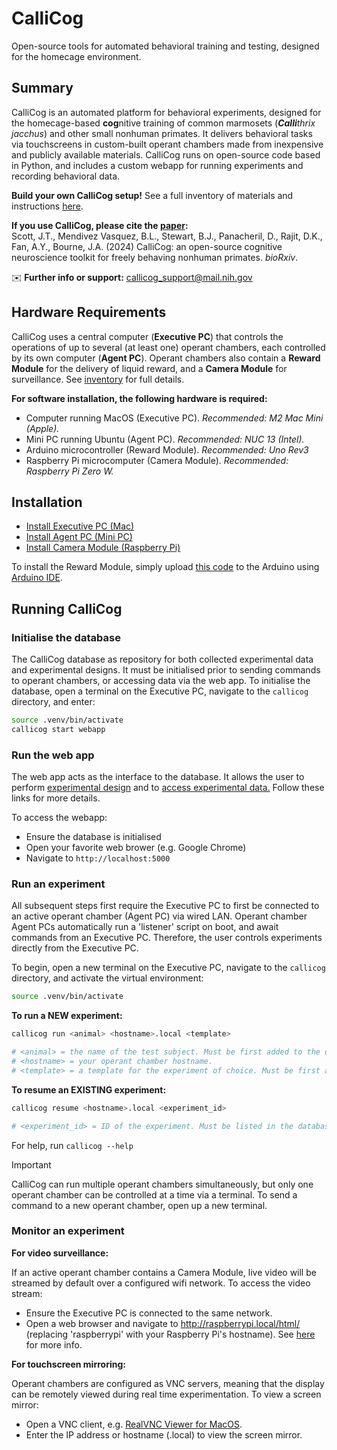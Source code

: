 # CalliCog

Open-source tools for automated behavioral training and testing, designed for the homecage environment.


## Summary ##

CalliCog is an automated platform for behavioral experiments, designed for the homecage-based **cog**nitive training of common marmosets (_**Calli**thrix jacchus_) and other small nonhuman primates. It delivers behavioral tasks via touchscreens in custom-built operant chambers made from inexpensive and publicly available materials. CalliCog runs on open-source code based in Python, and includes a custom webapp for running experiments and recording behavioral data. 

**Build your own CalliCog setup!** See a full inventory of materials and instructions [here]().

**If you use CalliCog, please cite the [paper]():**\
Scott, J.T., Mendivez Vasquez, B.L., Stewart, B.J., Panacheril, D., Rajit, D.K., Fan, A.Y., Bourne, J.A. (2024) CalliCog: an open-source cognitive neuroscience toolkit for freely behaving nonhuman primates. _bioRxiv_.  

✉️ **Further info or support:** callicog_support@mail.nih.gov 

## Hardware Requirements
CalliCog uses a central computer (**Executive PC**) that controls the operations of up to several (at least one) operant chambers, each controlled by its own computer (**Agent PC**). Operant chambers also contain a **Reward Module** for the delivery of liquid reward, and a **Camera Module** for surveillance. See [inventory]() for full details.

**For software installation, the following hardware is required:** 
* Computer running MacOS (Executive PC). _Recommended: M2 Mac Mini (Apple)._
* Mini PC running Ubuntu (Agent PC). _Recommended: NUC 13 (Intel)._
* Arduino microcontroller (Reward Module). _Recommended: Uno Rev3_
* Raspberry Pi microcomputer (Camera Module). _Recommended: Raspberry Pi Zero W._

## Installation
* [Install Executive PC (Mac)](docs/install_executive_pc.md)
* [Install Agent PC (Mini PC)](docs/install_agent_pc.md)
* [Install Camera Module (Raspberry Pi)](docs/install_camera_module.md)

To install the Reward Module, simply upload [this code](src/arduino/pump_code/pump_code.ino) to the Arduino using [Arduino IDE](https://www.arduino.cc/en/software).

## Running CalliCog

### Initialise the database

The CalliCog database as repository for both collected experimental data and experimental designs. It must be initialised prior to sending commands to operant chambers, or accessing data via the web app.
To initialise the database, open a terminal on the Executive PC, navigate to the `callicog` directory, and enter:
```sh
source .venv/bin/activate
callicog start webapp
```

### Run the web app
The web app acts as the interface to the database. It allows the user to perform [experimental design](docs/experimental_design.md) and to [access experimental data.](docs/data_reporting.md) Follow these links for more details.

To access the webapp:
* Ensure the database is initialised
* Open your favorite web brower (e.g. Google Chrome)
* Navigate to `http://localhost:5000`

### Run an experiment
All subsequent steps first require the Executive PC to first be connected to an active operant chamber (Agent PC) via wired LAN.
Operant chamber Agent PCs automatically run a 'listener' script on boot, and await commands from an Executive PC. Therefore, the user controls experiments directly from the Executive PC.

To begin, open a new terminal on the Executive PC, navigate to the `callicog` directory, and activate the virtual environment:
```sh
source .venv/bin/activate
```
**To run a NEW experiment:**
```sh
callicog run <animal> <hostname>.local <template>

# <animal> = the name of the test subject. Must be first added to the database via the webapp tab 'Animals'.
# <hostname> = your operant chamber hostname.
# <template> = a template for the experiment of choice. Must be first added to the database via the webapp tab 'Templates'.

```
**To resume an EXISTING experiment:**
```sh
callicog resume <hostname>.local <experiment_id>

# <experiment_id> = ID of the experiment. Must be listed in the database under the webapp tab 'Experiments'
```

For help, run `callicog --help`

> [!IMPORTANT]
> CalliCog can run multiple operant chambers simultaneously, but only one operant chamber can be controlled at a time via a terminal. To send a command to a new operant chamber, open up a new terminal.
 
### Monitor an experiment

**For video surveillance:**

If an active operant chamber contains a Camera Module, live video will be streamed by default over a configured wifi network. To access the video stream:
* Ensure the Executive PC is connected to the same network.
* Open a web browser and navigate to http://raspberrypi.local/html/ (replacing 'raspberrypi' with your Raspberry Pi's hostname). See [here](docs/install_camera_module.md) for more info.

**For touchscreen mirroring:**

Operant chambers are configured as VNC servers, meaning that the display can be remotely viewed during real time experimentation. To view a screen mirror:
* Open a VNC client, e.g. [RealVNC Viewer for MacOS](https://www.realvnc.com/en/connect/download/viewer/macos).
* Enter the IP address or hostname (<hostname>.local) to view the screen mirror.
